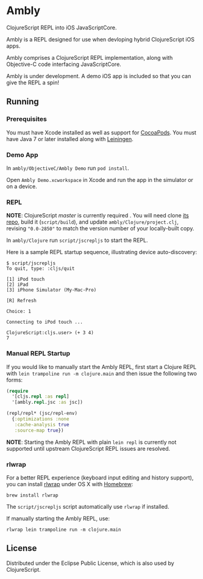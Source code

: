 # Ambly

ClojureScript REPL into iOS JavaScriptCore.

Ambly is a REPL designed for use when devloping hybrid ClojureScript iOS apps.

Ambly comprises a ClojureScript REPL implementation, along with Objective-C code interfacing  JavaScriptCore.

Ambly is under development. A demo iOS app is included so that you can give the REPL a spin!

## Running

### Prerequisites

You must have Xcode installed as well as support for [CocoaPods](http://cocoapods.org). 
You must have Java 7 or later installed along with [Leiningen](http://leiningen.org).

### Demo App

In `ambly/ObjectiveC/Ambly Demo` run `pod install`.

Open `Ambly Demo.xcworkspace` in Xcode and run the app in the simulator or on a device.

### REPL

**NOTE**: ClojureScript _master_ is currently required . You will need clone [its repo](https://github.com/clojure/clojurescript), build it (`script/build`), and update `ambly/Clojure/project.clj`, revising `"0.0-2850"` to match the version number of your locally-built copy.

In `ambly/Clojure` run `script/jscrepljs` to start the REPL.

Here is a sample REPL startup sequence, illustrating device auto-discovery:

```
$ script/jscrepljs 
To quit, type: :cljs/quit

[1] iPod touch
[2] iPad
[3] iPhone Simulator (My-Mac-Pro)

[R] Refresh

Choice: 1

Connecting to iPod touch ...

ClojureScript:cljs.user> (+ 3 4)
7
```

### Manual REPL Startup

If you would like to manually start the Ambly REPL, first start a Clojure REPL with `lein trampoline run -m clojure.main` and then issue the following two forms:

```clojure
(require
  '[cljs.repl :as repl]
  '[ambly.repl.jsc :as jsc])
```

```clojure
(repl/repl* (jsc/repl-env)
  {:optimizations :none
   :cache-analysis true
   :source-map true})
```

**NOTE**: Starting the Ambly REPL with plain `lein repl` is currently not supported until upstream ClojureScript REPL issues are resolved.

### rlwrap

For a better REPL experience (keyboard input editing and history support), you can install
[rlwrap](http://utopia.knoware.nl/~hlub/uck/rlwrap/) under OS X with
[Homebrew](http://brew.sh/):

```
brew install rlwrap
```

The `script/jscrepljs` script automatically use `rlwrap` if installed. 

If manually starting the Ambly REPL, use:

```
rlwrap lein trampoline run -m clojure.main
```

## License

Distributed under the Eclipse Public License, which is also used by ClojureScript.
